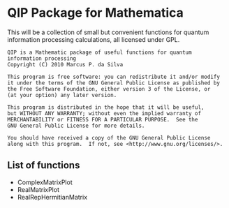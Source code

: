 QIP Package for Mathematica
===========================

This will be a collection of small but convenient functions for quantum
information processing calculations, all licensed under GPL.

    QIP is a Mathematic package of useful functions for quantum information processing
    Copyright (C) 2010 Marcus P. da Silva

    This program is free software: you can redistribute it and/or modify
    it under the terms of the GNU General Public License as published by
    the Free Software Foundation, either version 3 of the License, or
    (at your option) any later version.

    This program is distributed in the hope that it will be useful,
    but WITHOUT ANY WARRANTY; without even the implied warranty of
    MERCHANTABILITY or FITNESS FOR A PARTICULAR PURPOSE.  See the
    GNU General Public License for more details.

    You should have received a copy of the GNU General Public License
    along with this program.  If not, see <http://www.gnu.org/licenses/>.

List of functions
-----------------

* ComplexMatrixPlot
* RealMatrixPlot
* RealRepHermitianMatrix
